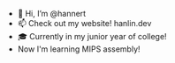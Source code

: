 - 👋 Hi, I’m @hannert
- 📫 Check out my website! hanlin.dev
- 🎓 Currently in my junior year of college! 
- Now I'm learning MIPS assembly!
<!---
hannert/hannert is a ✨ special ✨ repository because its `README.md` (this file) appears on your GitHub profile.
You can click the Preview link to take a look at your changes.
--->
